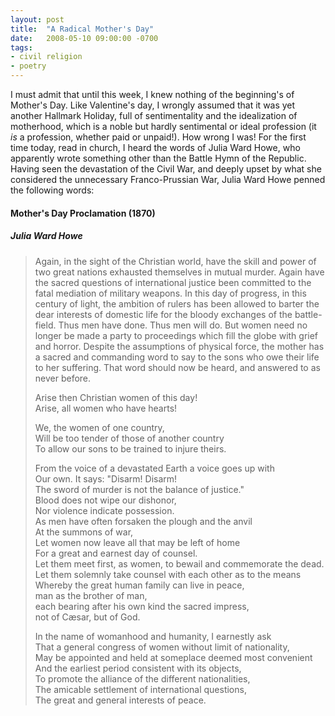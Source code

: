 ```yaml
---
layout: post
title:  "A Radical Mother's Day"
date:   2008-05-10 09:00:00 -0700
tags:
- civil religion
- poetry
---
```

<p>
I must admit that until this week, I knew nothing of the beginning's of Mother's Day.  Like Valentine's day, I wrongly assumed that it was yet another Hallmark Holiday, full of sentimentality and the idealization of motherhood, which is a noble but hardly sentimental or ideal profession (it <em>is</em> a profession, whether paid or unpaid!).  How wrong I was!  For the first time today, read in church, I heard the words of Julia Ward Howe, who apparently wrote something other than the Battle Hymn of the Republic.  Having seen the devastation of the Civil War, and deeply upset by what she considered the unnecessary Franco-Prussian War, Julia Ward Howe penned the following words:
</p>

<h4>Mother's Day Proclamation (1870)</h4>
<h5>Julia Ward Howe</h5>
<blockquote><p>
Again, in the sight of the Christian world, have the skill and power of two great nations exhausted themselves in mutual murder. Again have the sacred questions of international justice been committed to the fatal mediation of military weapons. In this day of progress, in this century of light, the ambition of rulers has been allowed to barter the dear interests of domestic life for the bloody exchanges of the battle-field. Thus men have done. Thus men will do. But women need no longer be made a party to proceedings which fill the globe with grief and horror. Despite the assumptions of physical force, the mother has a sacred and commanding word to say to the sons who owe their life to her suffering. That word should now be heard, and answered to as never before.
</p>
<p>
Arise then Christian women of this day!<br />
Arise, all women who have hearts!
</p>
<p>We, the women of one country,<br />
Will be too tender of those of another country<br />
To allow our sons to be trained to injure theirs.
</p>
<p>
From the voice of a devastated Earth a voice goes up with<br />
Our own. It says: &quot;Disarm! Disarm!<br />
The sword of murder is not the balance of justice.&quot;<br />
Blood does not wipe our dishonor,<br />
Nor violence indicate possession.<br />
As men have often forsaken the plough and the anvil<br />
At the summons of war,<br />
Let women now leave all that may be left of home<br />
For a great and earnest day of counsel.<br />
Let them meet first, as women, to bewail and commemorate the dead.<br />
Let them solemnly take counsel with each other as to the means<br />
Whereby the great human family can live in peace,<br />
man as the brother of man, <br />
each bearing after his own kind the sacred impress, <br />
not of Cæsar, but of God.
</p>
<p>
In the name of womanhood and humanity, I earnestly ask<br />
That a general congress of women without limit of nationality,<br />
May be appointed and held at someplace deemed most convenient<br />
And the earliest period consistent with its objects,<br />
To promote the alliance of the different nationalities,<br />
The amicable settlement of international questions,<br />
The great and general interests of peace.
</p>
</blockquote>
